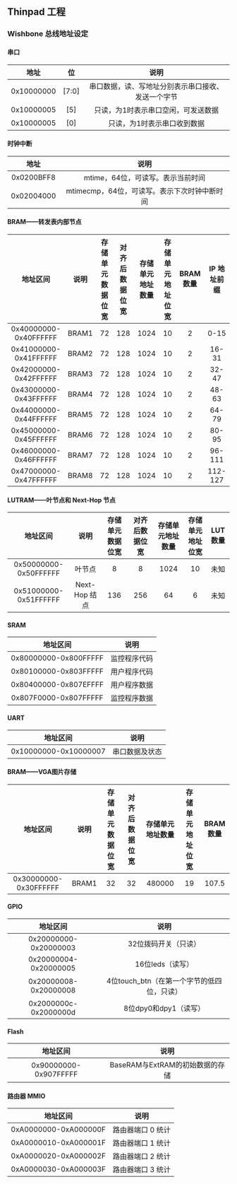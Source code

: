 Thinpad 工程
---------------

### Wishbone 总线地址设定

#### 串口

|    地址    |  位   |                        说明                        |
| :--------: | :---: | :------------------------------------------------: |
| 0x10000000 | [7:0] | 串口数据，读、写地址分别表示串口接收、发送一个字节 |
| 0x10000005 |  [5]  |        只读，为1时表示串口空闲，可发送数据         |
| 0x10000005 |  [0]  |            只读，为1时表示串口收到数据             |

#### 时钟中断

|    地址    |                     说明                     |
| :--------: | :------------------------------------------: |
| 0x0200BFF8 |      mtime，64位，可读写。表示当前时间       |
| 0x02004000 | mtimecmp，64位，可读写。表示下次时钟中断时间 |

#### BRAM——转发表内部节点

|       地址区间        | 说明  | 存储单元数据位宽 | 对齐后数据位宽 | 存储单元地址数量 | 存储单元地址位宽 | BRAM 数量 | IP 地址前缀 |
| :-------------------: | :---: | :--------------: | :------------: | :--------------: | :--------------: | :-------: | :---------: |
| 0x40000000-0x40FFFFFF | BRAM1 |        72        |      128       |       1024       |        10        |     2     |    0-15     |
| 0x41000000-0x41FFFFFF | BRAM2 |        72        |      128       |       1024       |        10        |     2     |    16-31    |
| 0x42000000-0x42FFFFFF | BRAM3 |        72        |      128       |       1024       |        10        |     2     |    32-47    |
| 0x43000000-0x43FFFFFF | BRAM4 |        72        |      128       |       1024       |        10        |     2     |    48-63    |
| 0x44000000-0x44FFFFFF | BRAM5 |        72        |      128       |       1024       |        10        |     2     |    64-79    |
| 0x45000000-0x45FFFFFF | BRAM6 |        72        |      128       |       1024       |        10        |     2     |    80-95    |
| 0x46000000-0x46FFFFFF | BRAM7 |        72        |      128       |       1024       |        10        |     2     |   96-111    |
| 0x47000000-0x47FFFFFF | BRAM8 |        72        |      128       |       1024       |        10        |     2     |   112-127   |

#### LUTRAM——叶节点和 Next-Hop 节点

|       地址区间        |     说明      | 存储单元数据位宽 | 对齐后数据位宽 | 存储单元地址数量 | 存储单元地址位宽 | LUT 数量 |
| :-------------------: | :-----------: | :--------------: | :------------: | :--------------: | :--------------: | :------: |
| 0x50000000-0x50FFFFFF |    叶节点     |        8         |       8        |       1024       |        10        |   未知   |
| 0x51000000-0x51FFFFFF | Next-Hop 结点 |       136        |      256       |        64        |        6         |   未知   |

#### SRAM

|       地址区间        |      说明      |
| :-------------------: | :------------: |
| 0x80000000-0x800FFFFF |  监控程序代码  |
| 0x80100000-0x803FFFFF |  用户程序代码  |
| 0x80400000-0x807EFFFF |  用户程序数据  |
| 0x807F0000-0x807FFFFF |  监控程序数据  |

#### UART

|       地址区间        |      说明      |
| :-------------------: | :------------: |
| 0x10000000-0x10000007 | 串口数据及状态 |

#### BRAM——VGA图片存储

|       地址区间        | 说明  | 存储单元数据位宽 | 对齐后数据位宽 | 存储单元地址数量 | 存储单元地址位宽 | BRAM 数量 |
| :-------------------: | :---: | :--------------: | :------------: | :--------------: | :--------------: | :-------: |
| 0x30000000-0x30FFFFFF | BRAM1 |        32        |       32       |      480000      |        19        |   107.5   |

#### GPIO

|       地址区间        |      说明      |
| :-------------------: | :------------: |
| 0x20000000-0x20000003 |  32位拨码开关（只读）  |
| 0x20000004-0x20000005 |  16位leds（读写）  |
| 0x20000008-0x20000008 |  4位touch_btn（在第一个字节的低四位，只读）  |
| 0x2000000c-0x2000000d |  8位dpy0和dpy1（读写）  |

#### Flash

|       地址区间        |      说明      |
| :-------------------: | :------------: |
| 0x90000000-0x907FFFFF | BaseRAM与ExtRAM的初始数据的存储 |

#### 路由器 MMIO

|       地址区间        |       说明        |
| :-------------------: | :---------------: |
| 0xA0000000-0xA000000F | 路由器端口 0 统计 |
| 0xA0000010-0xA000001F | 路由器端口 1 统计 |
| 0xA0000020-0xA000002F | 路由器端口 2 统计 |
| 0xA0000030-0xA000003F | 路由器端口 3 统计 |

